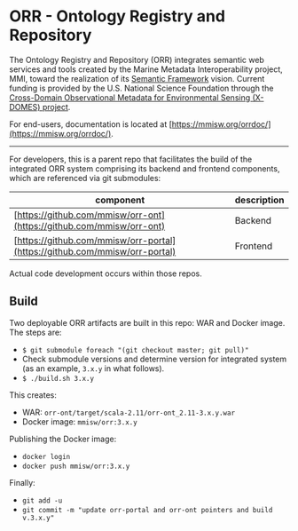 # ORR - Ontology Registry and Repository

The Ontology Registry and Repository (ORR) integrates semantic web services and tools
created by the Marine Metadata Interoperability project, MMI, toward the realization
of its [Semantic Framework](https://marinemetadata.org/semanticframework) vision.
Current funding is provided by the U.S. National Science Foundation through the
[Cross-Domain Observational Metadata for Environmental Sensing (X-DOMES) project](
https://www.earthcube.org/group/x-domes).

For end-users, documentation is located at 
[https://mmisw.org/orrdoc/](https://mmisw.org/orrdoc/).

----

For developers, this is a parent repo that facilitates the build of the 
integrated ORR system comprising its backend and frontend components,
which are referenced via git submodules:

| component | description |
|-----------|-------------|
| [https://github.com/mmisw/orr-ont](https://github.com/mmisw/orr-ont)       | Backend |
| [https://github.com/mmisw/orr-portal](https://github.com/mmisw/orr-portal) | Frontend |

Actual code development occurs within those repos.

## Build 

Two deployable ORR artifacts are built in this repo: WAR and Docker image.
The steps are:

- `$ git submodule foreach "(git checkout master; git pull)"`
- Check submodule versions and determine version for integrated system
  (as an example, `3.x.y` in what follows).
- `$ ./build.sh 3.x.y`

This creates: 
- WAR:          `orr-ont/target/scala-2.11/orr-ont_2.11-3.x.y.war`
- Docker image: `mmisw/orr:3.x.y`

Publishing the Docker image:
- `docker login`
- `docker push mmisw/orr:3.x.y`

Finally:
- `git add -u`
- `git commit -m "update orr-portal and orr-ont pointers and build v.3.x.y"`
